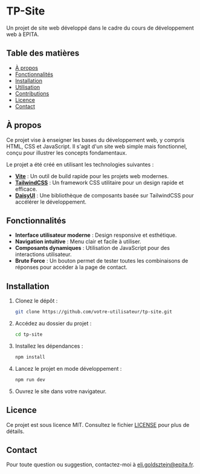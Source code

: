 # TP-Site

Un projet de site web développé dans le cadre du cours de développement web à EPITA.

## Table des matières

- [À propos](#à-propos)
- [Fonctionnalités](#fonctionnalités)
- [Installation](#installation)
- [Utilisation](#utilisation)
- [Contributions](#contributions)
- [Licence](#licence)
- [Contact](#contact)

## À propos

Ce projet vise à enseigner les bases du développement web, y compris HTML, CSS et JavaScript. Il s'agit d'un site web simple mais fonctionnel, conçu pour illustrer les concepts fondamentaux.

Le projet a été créé en utilisant les technologies suivantes :
- **[Vite](https://vitejs.dev/)** : Un outil de build rapide pour les projets web modernes.
- **[TailwindCSS](https://tailwindcss.com/)** : Un framework CSS utilitaire pour un design rapide et efficace.
- **[DaisyUI](https://daisyui.com/)** : Une bibliothèque de composants basée sur TailwindCSS pour accélérer le développement.

## Fonctionnalités

- **Interface utilisateur moderne** : Design responsive et esthétique.
- **Navigation intuitive** : Menu clair et facile à utiliser.
- **Composants dynamiques** : Utilisation de JavaScript pour des interactions utilisateur.
- **Brute Force** : Un bouton permet de tester toutes les combinaisons de réponses pour accéder à la page de contact.

## Installation

1. Clonez le dépôt :
   ```bash
   git clone https://github.com/votre-utilisateur/tp-site.git
   ```
2. Accédez au dossier du projet :
   ```bash
   cd tp-site
   ```
3. Installez les dépendances :
   ```bash
   npm install
   ```
4. Lancez le projet en mode développement :
   ```bash
   npm run dev
   ```
5. Ouvrez le site dans votre navigateur.


## Licence

Ce projet est sous licence MIT. Consultez le fichier [LICENSE](LICENSE) pour plus de détails.

## Contact

Pour toute question ou suggestion, contactez-moi à [eli.goldsztejn@epita.fr](mailto:eli.goldsztejn@epita.fr).

